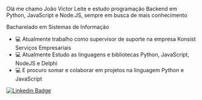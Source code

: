Olá me chamo João Victor Leite e estudo programação Backend em Python, JavaScript e Node.JS, sempre em busca de mais conhecimento

Bacharelado em Sistemas de Informação

- 💻 Atualmente trabalho como supervisor de suporte na empresa Konsist Serviços Empresariais
- 💻 Atualmente Estudo as linguagens e bibliotecas Python, JavaScript, NodeJS e Delphi
- 💻 E procuro somar e colaborar em projetos na linguagem Python e JavaScript

[![Linkedin Badge](https://img.shields.io/badge/-LinkedIn-blue?style=flat-square&logo=Linkedin&logoColor=white&link=https://www.linkedin.com/in/joãoVictorLeite/)](https://www.linkedin.com/in/joãoVictorLeite/)
